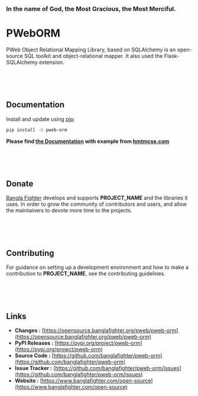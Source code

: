 ### In the name of God, the Most Gracious, the Most Merciful.

# PWebORM
PWeb Object Relational Mapping Library, based on SQLAlchemy is an open-source SQL toolkit and object-relational mapper.
It also used the Flask-SQLAlchemy extension.



<br/><br/><br/>
## Documentation
Install and update using [pip](https://pip.pypa.io/en/stable/getting-started/):
```bash
pip install -U pweb-orm
```

**Please find [the Documentation]() with example from [hmtmcse.com]()**


<br/><br/><br/>
## Donate
[Bangla Fighter](https://www.banglafighter.com/) develops and supports __PROJECT_NAME__ and the libraries it uses. In order to grow
the community of contributors and users, and allow the maintainers to devote more time to the projects.


<br/><br/><br/>
## Contributing
For guidance on setting up a development environment and how to make a contribution to __PROJECT_NAME__, see the contributing guidelines.


<br/><br/><br/>
## Links
* **Changes :** [https://opensource.banglafighter.org/pweb/pweb-orm](https://opensource.banglafighter.org/pweb/pweb-orm)
* **PyPI Releases :** [https://pypi.org/project/pweb-orm](https://pypi.org/project/pweb-orm)
* **Source Code :** [https://github.com/banglafighter/pweb-orm](https://github.com/banglafighter/pweb-orm)
* **Issue Tracker :** [https://github.com/banglafighter/pweb-orm/issues](https://github.com/banglafighter/pweb-orm/issues)
* **Website :** [https://www.banglafighter.com/open-source](https://www.banglafighter.com/open-source)

